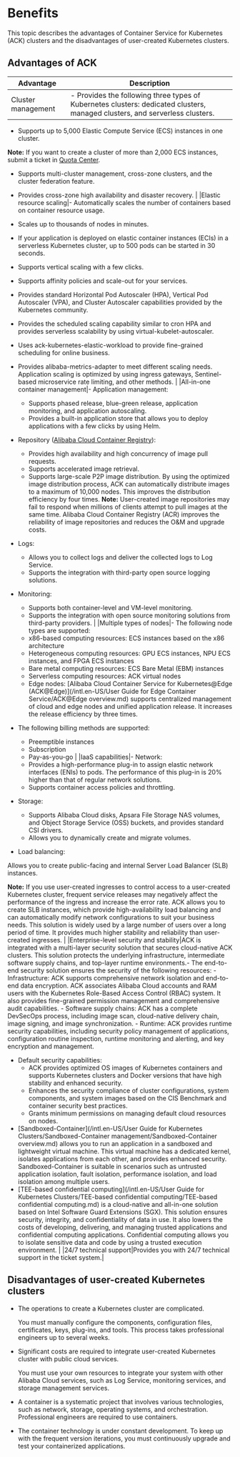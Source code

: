 # Benefits

This topic describes the advantages of Container Service for Kubernetes \(ACK\) clusters and the disadvantages of user-created Kubernetes clusters.

## Advantages of ACK

|Advantage|Description|
|---------|-----------|
|Cluster management|-   Provides the following three types of Kubernetes clusters: dedicated clusters, managed clusters, and serverless clusters.
-   Supports up to 5,000 Elastic Compute Service \(ECS\) instances in one cluster.

**Note:** If you want to create a cluster of more than 2,000 ECS instances, submit a ticket in [Quota Center](https://quotas.console.aliyun.com/products/csk/quotas).

-   Supports multi-cluster management, cross-zone clusters, and the cluster federation feature.
-   Provides cross-zone high availability and disaster recovery. |
|Elastic resource scaling|-   Automatically scales the number of containers based on container resource usage.
-   Scales up to thousands of nodes in minutes.
-   If your application is deployed on elastic container instances \(ECIs\) in a serverless Kubernetes cluster, up to 500 pods can be started in 30 seconds.
-   Supports vertical scaling with a few clicks.
-   Supports affinity policies and scale-out for your services.
-   Provides standard Horizontal Pod Autoscaler \(HPA\), Vertical Pod Autoscaler \(VPA\), and Cluster Autoscaler capabilities provided by the Kubernetes community.
-   Provides the scheduled scaling capability similar to cron HPA and provides serverless scalability by using virtual-kubelet-autoscaler.
-   Uses ack-kubernetes-elastic-workload to provide fine-grained scheduling for online business.
-   Provides alibaba-metrics-adapter to meet different scaling needs. Application scaling is optimized by using ingress gateways, Sentinel-based microservice rate limiting, and other methods. |
|All-in-one container management|-   Application management:
    -   Supports phased release, blue-green release, application monitoring, and application autoscaling.
    -   Provides a built-in application store that allows you to deploy applications with a few clicks by using Helm.
-   Repository \([Alibaba Cloud Container Registry]()\):

    -   Provides high availability and high concurrency of image pull requests.
    -   Supports accelerated image retrieval.
    -   Supports large-scale P2P image distribution. By using the optimized image distribution process, ACK can automatically distribute images to a maximum of 10,000 nodes. This improves the distribution efficiency by four times.
**Note:** User-created image repositories may fail to respond when millions of clients attempt to pull images at the same time. Alibaba Cloud Container Registry \(ACR\) improves the reliability of image repositories and reduces the O&M and upgrade costs.

-   Logs:
    -   Allows you to collect logs and deliver the collected logs to Log Service.
    -   Supports the integration with third-party open source logging solutions.
-   Monitoring:
    -   Supports both container-level and VM-level monitoring.
    -   Supports the integration with open source monitoring solutions from third-party providers. |
|Multiple types of nodes|-   The following node types are supported:
    -   x86-based computing resources: ECS instances based on the x86 architecture
    -   Heterogeneous computing resources: GPU ECS instances, NPU ECS instances, and FPGA ECS instances
    -   Bare metal computing resources: ECS Bare Metal \(EBM\) instances
    -   Serverless computing resources: ACK virtual nodes
    -   Edge nodes: [Alibaba Cloud Container Service for Kubernetes@Edge \(ACK@Edge\)](/intl.en-US/User Guide for Edge Container Service/ACK@Edge overview.md) supports centralized management of cloud and edge nodes and unified application release. It increases the release efficiency by three times.
-   The following billing methods are supported:
    -   Preemptible instances
    -   Subscription
    -   Pay-as-you-go |
|IaaS capabilities|-   Network:
    -   Provides a high-performance plug-in to assign elastic network interfaces \(ENIs\) to pods. The performance of this plug-in is 20% higher than that of regular network solutions.
    -   Supports container access policies and throttling.
-   Storage:
    -   Supports Alibaba Cloud disks, Apsara File Storage NAS volumes, and Object Storage Service \(OSS\) buckets, and provides standard CSI drivers.
    -   Allows you to dynamically create and migrate volumes.
-   Load balancing:

Allows you to create public-facing and internal Server Load Balancer \(SLB\) instances.

**Note:** If you use user-created ingresses to control access to a user-created Kubernetes cluster, frequent service releases may negatively affect the performance of the ingress and increase the error rate. ACK allows you to create SLB instances, which provide high-availability load balancing and can automatically modify network configurations to suit your business needs. This solution is widely used by a large number of users over a long period of time. It provides much higher stability and reliability than user-created ingresses. |
|Enterprise-level security and stability|ACK is integrated with a multi-layer security solution that secures cloud-native ACK clusters. This solution protects the underlying infrastructure, intermediate software supply chains, and top-layer runtime environments.-   The end-to-end security solution ensures the security of the following resources:
    -   Infrastructure: ACK supports comprehensive network isolation and end-to-end data encryption. ACK associates Alibaba Cloud accounts and RAM users with the Kubernetes Role-Based Access Control \(RBAC\) system. It also provides fine-grained permission management and comprehensive audit capabilities.
    -   Software supply chains: ACK has a complete DevSecOps process, including image scan, cloud-native delivery chain, image signing, and image synchronization.
    -   Runtime: ACK provides runtime security capabilities, including security policy management of applications, configuration routine inspection, runtime monitoring and alerting, and key encryption and management.
-   Default security capabilities:
    -   ACK provides optimized OS images of Kubernetes containers and supports Kubernetes clusters and Docker versions that have high stability and enhanced security.
    -   Enhances the security compliance of cluster configurations, system components, and system images based on the CIS Benchmark and container security best practices.
    -   Grants minimum permissions on managing default cloud resources on nodes.
-   [Sandboxed-Container](/intl.en-US/User Guide for Kubernetes Clusters/Sandboxed-Container management/Sandboxed-Container overview.md) allows you to run an application in a sandboxed and lightweight virtual machine. This virtual machine has a dedicated kernel, isolates applications from each other, and provides enhanced security. Sandboxed-Container is suitable in scenarios such as untrusted application isolation, fault isolation, performance isolation, and load isolation among multiple users.
-   [TEE-based confidential computing](/intl.en-US/User Guide for Kubernetes Clusters/TEE-based confidential computing/TEE-based confidential computing.md) is a cloud-native and all-in-one solution based on Intel Software Guard Extensions \(SGX\). This solution ensures security, integrity, and confidentiality of data in use. It also lowers the costs of developing, delivering, and managing trusted applications and confidential computing applications. Confidential computing allows you to isolate sensitive data and code by using a trusted execution environment. |
|24/7 technical support|Provides you with 24/7 technical support in the ticket system.|

## Disadvantages of user-created Kubernetes clusters

-   The operations to create a Kubernetes cluster are complicated.

    You must manually configure the components, configuration files, certificates, keys, plug-ins, and tools. This process takes professional engineers up to several weeks.

-   Significant costs are required to integrate user-created Kubernetes cluster with public cloud services.

    You must use your own resources to integrate your system with other Alibaba Cloud services, such as Log Service, monitoring services, and storage management services.

-   A container is a systematic project that involves various technologies, such as network, storage, operating systems, and orchestration. Professional engineers are required to use containers.
-   The container technology is under constant development. To keep up with the frequent version iterations, you must continuously upgrade and test your containerized applications.

